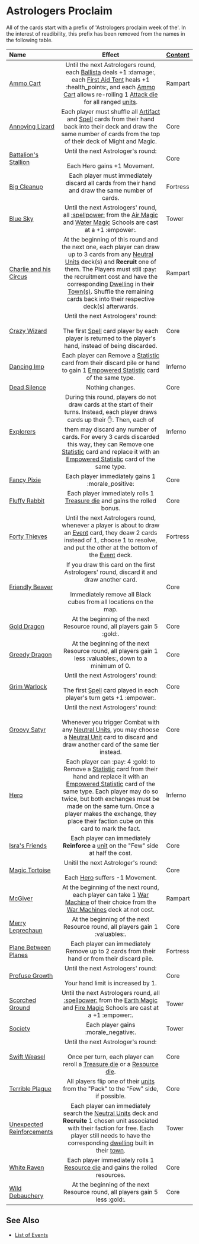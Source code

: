 # Astrologers Proclaim

All of the cards start with a prefix of 'Astrologers proclaim week of the'. In the interest of readibility, this prefix has been removed from the names in the following table.

| Name | Effect | [Content](content.md) |
| :--- | :---: | :--- |
| [Ammo Cart](astrologers_proclaim/ammo_cart.md) | Until the next Astrologers round, each [Ballista](war_machines.md) deals +1 :damage:, each [First Aid Tent](war_machines.md) heals +1 :health_points:‍, and each [Ammo Cart](war_machines.md) allows re-rolling 1 [Attack die](dice.md#attack-die) for all ranged [units](units.md). | Rampart |
| [Annoying Lizard](astrologers_proclaim/annoying_lizard.md) | Each player must shuffle all [Artifact](artifacts.md) and [Spell](spells.md) cards from their hand back into their deck and draw the same number of cards from the top of their deck of Might and Magic. | Core |
| [Battalion's Stallion](astrologers_proclaim/battalions_stallion.md) | Until the next Astrologer's round:<br><br>Each Hero gains +1 Movement. | Core |
| [Big Cleanup](astrologers_proclaim/big_cleanup.md) | Each player must immediately discard all cards from their hand and draw the same number of cards. | Fortress |
| [Blue Sky](astrologers_proclaim/blue_sky.md) | Until the next Astrologers' round, all [:spellpower:](spells.md) from the [Air Magic](spells.md#air-magic) and [Water Magic](spells.md#water-magic) Schools are cast at a +1 :empower:. | Tower |
| [Charlie and his Circus](astrologers_proclaim/charlie_and_his_circus.md) | At the beginning of this round and the next one, each player can draw up to 3 cards from any [Neutral Units](units.md#neutral) deck(s) and **Recruit** one of them. The Players must still :pay: the recruitment cost and have the corresponding [Dwelling](towns.md) in their [Town(s)](towns.md). Shuffle the remaining cards back into their respective deck(s) afterwards. | Rampart |
| [Crazy Wizard](astrologers_proclaim/crazy_wizard.md) | Until the next Astrologers' round:<br><br>The first [Spell](spells.md) card player by each player is returned to the player's hand, instead of being discarded. | Core |
| [Dancing Imp](astrologers_proclaim/dancing_imp.md) | Each player can Remove a [Statistic](statistics.md) card from their discard pile or hand to gain 1 [Empowered Statistic](statistics.md) card of the same type. | Inferno |
| [Dead Silence](astrologers_proclaim/dead_silence.md) | Nothing changes. | Core |
| [Explorers](astrologers_proclaim/explorers.md) | During this round, players do not draw cards at the start of their turns. Instead, each player draws cards up their :hand:. Then, each of them may discard any number of cards. For every 3 cards discarded this way, they can Remove one [Statistic](statistics.md) card and replace it with an [Empowered Statistic](statistics.md) card of the same type. | Inferno |
| [Fancy Pixie](astrologers_proclaim/fancy_pixie.md) | Each player immediately gains 1 :morale_positive: | Core |
| [Fluffy Rabbit](astrologers_proclaim/fluffy_rabbit.md) | Each player immediately rolls 1 [Treasure die](dice.md#treasure-die) and gains the rolled bonus. | Core |
| [Forty Thieves](astrologers_proclaim/forty_thieves.md) | Until the next Astrologers round, whenever a player is about to draw an [Event](events.md) card, they deaw 2 cards instead of 1, choose 1 to resolve, and put the other at the bottom of the [Event](events.md) deck. | Fortress |
| [Friendly Beaver](astrologers_proclaim/friendly_beaver.md) | If you draw this card on the first Astrologers' round, discard it and draw another card.<br><br>Immediately remove all Black cubes from all locations on the map. | Core |
| [Gold Dragon](astrologers_proclaim/gold_dragon.md) | At the beginning of the next Resource round, all players gain 5 :gold:. | Core |
| [Greedy Dragon](astrologers_proclaim/greedy_dragon.md) | At the beginning of the next Resource round, all players gain 1 less :valuables:, down to a minimum of 0. | Core |
| [Grim Warlock](astrologers_proclaim/grim_warlock.md) | Until the next Astrologers' round:<br><br>The first [Spell](spells.md) card played in each player's turn gets +1 :empower:. | Core |
| [Groovy Satyr](astrologers_proclaim/groovy_satyr.md) | Until the next Astrologers' round:<br><br>Whenever you trigger Combat with any [Neutral Units](units.md#neutral), you may choose a [Neutral Unit](units.md#neutral) card to discard and draw another card of the same tier instead. | Core |
| [Hero](astrologers_proclaim/hero.md) | Each player can :pay: 4 :gold: to Remove a [Statistic](statistics.md) card from their hand and replace it with an [Empowered Statistic](statistics.md) card of the same type. Each player may do so twice, but both exchanges must be made on the same turn. Once a player makes the exchange, they place their faction cube on this card to mark the fact. | Inferno |
| [Isra's Friends](astrologers_proclaim/isras_friends.md) | Each player can immediately **Reinforce** a [unit](units.md) on the "Few" side at half the cost. | Core |
| [Magic Tortoise](astrologers_proclaim/magic_tortoise.md) | Unitil the next Astrologer's round:<br><br>Each [Hero](heroes.md) suffers -1 Movement. | Core |
| [McGiver](astrologers_proclaim/mcgiver.md) | At the beginning of the next round, each player can take 1 [War Machine](war_machines.md) of their choice from the [War Machines](war_machines.md) deck at not cost. | Rampart |
| [Merry Leprechaun](astrologers_proclaim/merry_leprechaun.md) | At the beginning of the next Resource round, all players gain 1 :valuables:. | Core |
| [Plane Between Planes](astrologers_proclaim/plane_between_planes.md) | Each player can immediately Remove up to 2 cards from their hand or from their discard pile. | Fortress |
| [Profuse Growth](astrologers_proclaim/profuse_growth.md) | Until the next Astrologers' round:<br><br>Your hand limit is increased by 1. | Core |
| [Scorched Ground](astrologers_proclaim/scorched_ground.md) | Until the next Astrologers round, all [:spellpower:](spells.md) from the [Earth Magic](spells.md#earth-magic) and [Fire Magic](spells.md#fire-magic) Schools are cast at a +1 :empower:. | Tower |
| [Society](astrologers_proclaim/society.md) | Each player gains :morale_negative:. | Tower |
| [Swift Weasel](astrologers_proclaim/swift_weasel.md) | Until the next Astrologer's round:<br><br>Once per turn, each player can reroll a [Treasure die](dice.md#treasure-die) or a [Resource die](dice.md#resource-die). | Core |
| [Terrible Plague](astrologers_proclaim/terrible_plague.md) | All players flip one of their [units](units.md) from the "Pack" to the "Few" side, if possible. | Core |
| [Unexpected Reinforcements](astrologers_proclaim/unexpected_reinforcements.md) | Each player can immediately search the [Neutral Units](units.md#neutral) deck and **Recruite** 1 chosen unit associated with their faction for free. Each player still needs to have the corresponding [dwelling](towns.md) built in their [town](towns.md). | Tower |
| [White Raven](astrologers_proclaim/white_raven.md) | Each player immediately rolls 1 [Resource die](dice.md#resource-die) and gains the rolled resources. | Core |
| [Wild Debauchery](astrologers_proclaim/wild_debauchery.md) | At the beginning of the next Resource round, all players gain 5 less :gold:. | Core |


## See Also

- [List of Events](events.md)